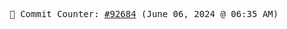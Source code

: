 <p align="center">
    <samp>
        📮 Commit Counter: <a href="https://github.com/Javascript-void0/Javascript-void0/commits/main">#92684</a> (June 06, 2024 @ 06:35 AM)
    </samp>
</p>